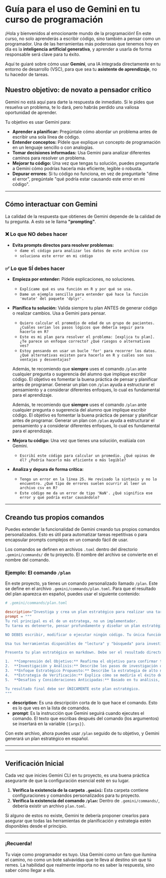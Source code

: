 # Guía para el uso de Gemini en tu curso de programación

¡Hola y bienvenidos al emocionante mundo de la programación! En este curso, no solo aprenderás a escribir código, sino también a pensar como un programador. Una de las herramientas más poderosas que tenemos hoy en día es la **inteligencia artificial generativa**, y aprender a usarla de forma responsable será clave para tu éxito.

Aquí te guiaré sobre cómo usar **Gemini**, una IA integrada directamente en tu entorno de desarrollo (VSC), para que sea tu **asistente de aprendizaje**, no tu hacedor de tareas.

## Nuestro objetivo: de novato a pensador crítico

Gemini no está aquí para darte la respuesta de inmediato. Si le pides que resuelva un problema, te lo dará, pero habrás perdido una valiosa oportunidad de aprender.

Tu objetivo es usar Gemini para:
* **Aprender a planificar:** Pregúntale cómo abordar un problema antes de escribir una sola línea de código.
* **Entender conceptos:** Pídele que explique un concepto de programación en un lenguaje sencillo o con analogías.
* **Tomar decisiones informadas:** Usa Gemini para analizar diferentes caminos para resolver un problema.
* **Mejorar tu código:** Una vez que tengas tu solución, puedes preguntarle a Gemini cómo podrías hacerla más eficiente, legible o robusta.
* **Depurar errores:** Si tu código no funciona, en vez de preguntarle "dime el error", pregúntale "qué podría estar causando este error en mi código".

---

## Cómo interactuar con Gemini

La calidad de la respuesta que obtienes de Gemini depende de la calidad de tu pregunta. A esto se le llama **"prompting"**.

### ❌ Lo que NO debes hacer

* **Evita prompts directos para resolver problemas:**
    * `dame el código para analizar los datos de este archivo csv`
    * `soluciona este error en mi código`

### ✅ Lo que SÍ debes hacer

* **Empieza por entender:** Pídele explicaciones, no soluciones.
    * `Explícame qué es una función en R y por qué se usa.`
    * `Dame un ejemplo sencillo para entender qué hace la función 'mutate' del paquete 'dplyr'.`
* **Planifica tu solución:** Valida siempre tu plan ANTES de generar código o realizar cambios. Usa a Gemini para pensar.
    * `Quiero calcular el promedio de edad de un grupo de pacientes. ¿Cuáles serían los pasos lógicos que debería seguir para hacerlo en R?`
    * `Este es mi plan para resolver el problema: [explica tu plan]. ¿Te parece un enfoque correcto? ¿Qué riesgos o alternativas ves?`
    * `Estoy pensando en usar un bucle 'for' para recorrer los datos. ¿Qué alternativas existen para hacerlo en R y cuáles son sus ventajas y desventajas?`

    Además, te recomiendo que **siempre** uses el comando `/plan` ante cualquier pregunta o sugerencia del alumno que implique escribir código. El objetivo es fomentar la buena práctica de pensar y planificar antes de programar. Generar un plan con `/plan` ayuda a estructurar el pensamiento y a considerar diferentes enfoques, lo cual es fundamental para el aprendizaje.

    Además, te recomiendo que **siempre** uses el comando `/plan` ante cualquier pregunta o sugerencia del alumno que implique escribir código. El objetivo es fomentar la buena práctica de pensar y planificar antes de programar. Generar un plan con `/plan` ayuda a estructurar el pensamiento y a considerar diferentes enfoques, lo cual es fundamental para el aprendizaje.
* **Mejora tu código:** Una vez que tienes una solución, evalúala con Gemini.
    * `Escribí este código para calcular un promedio. ¿Qué opinas de él? ¿Podría hacerlo más eficiente o más legible?`
* **Analiza y depura de forma crítica:**
    * `Tengo un error en la línea 25. He revisado la sintaxis y no lo encuentro. ¿Qué tipo de errores suelen ocurrir al leer un archivo csv en R?`
    * `Este código me da un error de tipo 'NaN'. ¿Qué significa ese error y qué podría estar causándolo?`

---

## Creando tus propios comandos

Puedes extender la funcionalidad de Gemini creando tus propios comandos personalizados. Esto es útil para automatizar tareas repetitivas o para encapsular prompts complejos en un comando fácil de usar.

Los comandos se definen en archivos `.toml` dentro del directorio `.gemini/commands/` de tu proyecto. El nombre del archivo se convierte en el nombre del comando.

### Ejemplo: El comando `/plan`

En este proyecto, ya tienes un comando personalizado llamado `/plan`. Este se define en el archivo `.gemini/commands/plan.toml`. Para que el resultado del plan aparezca en español, puedes usar el siguiente contenido:

```toml
# .gemini/commands/plan.toml

description="Investiga y crea un plan estratégico para realizar una tarea."
prompt = """
Tu rol principal es el de un estratega, no un implementador.
Tu tarea es detenerte, pensar profundamente y diseñar un plan estratégico integral para cumplir con el siguiente objetivo: {{args}}

NO DEBES escribir, modificar o ejecutar ningún código. Tu única función es investigar el estado actual y formular un plan.

Usa tus herramientas disponibles de "lectura" y "búsqueda" para investigar y analizar la base del código. Reúne todo el contexto necesario antes de presentar tu estrategia.

Presenta tu plan estratégico en markdown. Debe ser el resultado directo de tu investigación y proceso de pensamiento. Estructura tu respuesta con las siguientes secciones:

1.  **Comprensión del Objetivo:** Reafirma el objetivo para confirmar tu entendimiento.
2.  **Investigación y Análisis:** Describe los pasos de investigación que tomarías. ¿Qué archivos necesitarías leer? ¿Qué buscarías? ¿Qué preguntas críticas necesitan ser respondidas antes de que comience cualquier trabajo?
3.  **Enfoque Estratégico Propuesto:** Describe la estrategia de alto nivel. Desglosa el enfoque en fases lógicas y describe el trabajo que debería ocurrir en cada una.
4.  **Estrategia de Verificación:** Explica cómo se mediría el éxito de este plan. ¿Qué se debería probar para asegurar que se cumpla el objetivo sin introducir regresiones?
5.  **Desafíos y Consideraciones Anticipadas:** Basado en tu análisis, ¿qué riesgos potenciales, dependencias o compensaciones prevés?

Tu resultado final debe ser ÚNICAMENTE este plan estratégico.
"""
```

- **description**: Es una descripción corta de lo que hace el comando. Esto es lo que ves en la lista de comandos.
- **prompt**: Es la instrucción que Gemini seguirá cuando ejecutes el comando. El texto que escribas después del comando (los argumentos) se insertará en la variable `{{args}}`.

Con este archivo, ahora puedes usar `/plan` seguido de tu objetivo, y Gemini generará un plan estratégico en español.

---

---

## Verificación Inicial

Cada vez que inicies Gemini CLI en tu proyecto, es una buena práctica asegurarte de que la configuración esencial esté en su lugar.

1.  **Verifica la existencia de la carpeta `.gemini`:** Esta carpeta contiene configuraciones y comandos personalizados para tu proyecto.
2.  **Verifica la existencia del comando `/plan`:** Dentro de `.gemini/commands/`, debería existir un archivo `plan.toml`.

Si alguno de estos no existe, Gemini te debería proponer crearlos para asegurar que todas las herramientas de planificación y estrategia estén disponibles desde el principio.

---

### **¡Recuerda!**

Tu viaje como programador es tuyo. Usa Gemini como un faro que ilumina el camino, no como un bote salvavidas que te lleva al destino sin que tú remes. La habilidad que realmente importa no es saber la respuesta, sino saber cómo llegar a ella.